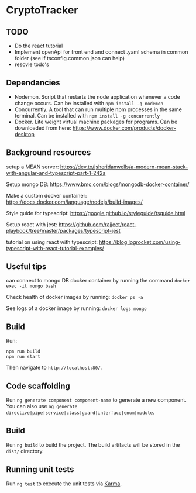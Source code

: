 # CryptoTracker

## TODO
- Do the react tutorial
- Implement openApi for front end and connect .yaml schema in common folder (see if tsconfig.common.json can help)
- resovle todo's

## Dependancies
- Nodemon. Script that restarts the node application whenever a code change occurs. Can be installed with `npm install -g nodemon`
- Concurrently. A tool that can run multiple npm processes in the same terminal. Can be installed with `npm install -g concurrently`
- Docker. Lite weight virtual machine packages for programs. Can be downloaded from here: https://www.docker.com/products/docker-desktop

## Background resources
setup a MEAN server:
https://dev.to/jsheridanwells/a-modern-mean-stack-with-angular-and-typescript-part-1-242a

Setup mongo DB:
https://www.bmc.com/blogs/mongodb-docker-container/

Make a custom docker container:
https://docs.docker.com/language/nodejs/build-images/

Style guide for typescript:
https://google.github.io/styleguide/tsguide.html

Setup react with jest:
https://github.com/rajjeet/react-playbook/tree/master/packages/typescript-jest

tutorial on using react with typescript:
https://blog.logrocket.com/using-typescript-with-react-tutorial-examples/

## Useful tips
can connect to mongo DB docker container by running the command `docker exec -it mongo bash`

Check health of docker images by running: `docker ps -a`

See logs of a docker image by running: `docker logs mongo`

## Build

Run: 
```
npm run build
npm run start
```

Then navigate to `http://localhost:80/`.

## Code scaffolding

Run `ng generate component component-name` to generate a new component. You can also use `ng generate directive|pipe|service|class|guard|interface|enum|module`.

## Build

Run `ng build` to build the project. The build artifacts will be stored in the `dist/` directory.

## Running unit tests

Run `ng test` to execute the unit tests via [Karma](https://karma-runner.github.io).